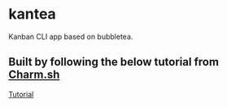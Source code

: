 # kantea
Kanban CLI app based on bubbletea. 

## Built by following the below tutorial from [Charm.sh](https://charm.sh/)
[Tutorial](https://www.youtube.com/playlist?list=PLLLtqOZfy0pcFoSIeGXO-SOaP9qLqd_H6)
